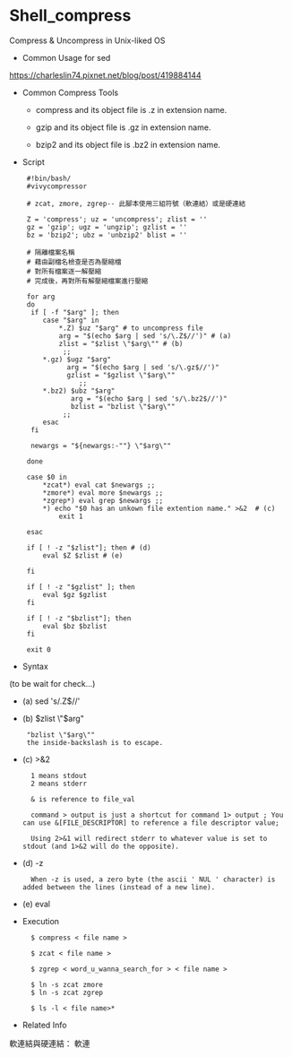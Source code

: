 # Shell_compress
Compress &amp; Uncompress in Unix-liked OS

* Common Usage for sed

https://charleslin74.pixnet.net/blog/post/419884144

* Common Compress Tools

    * compress and its object file is .z in extension name.

    * gzip and its object file is .gz in extension name.

    * bzip2 and its object file is .bz2 in extension name.

* Script

       #!bin/bash/
       #vivycompressor

       # zcat, zmore, zgrep-- 此腳本使用三組符號（軟連結）或是硬連結

       Z = 'compress'; uz = 'uncompress'; zlist = ''
       gz = 'gzip'; ugz = 'ungzip'; gzlist = ''
       bz = 'bzip2'; ubz = 'unbzip2' blist = ''

       # 隔離檔案名稱
       # 藉由副檔名檢查是否為壓縮檔
       # 對所有檔案逐一解壓縮
       # 完成後，再對所有解壓縮檔案進行壓縮

       for arg
       do
        if [ -f "$arg" ]; then
           case "$arg" in
               *.Z) $uz "$arg" # to uncompress file
               arg = "$(echo $arg | sed 's/\.Z$//')" # (a)
               zlist = "$zlist \"$arg\"" # (b)
                ;;
           *.gz) $ugz "$arg"
                 arg = "$(echo $arg | sed 's/\.gz$//')"
                 gzlist = "$gzlist \"$arg\""
                    ;;
           *.bz2) $ubz "$arg"
                  arg = "$(echo $arg | sed 's/\.bz2$//')"
                  bzlist = "bzlist \"$arg\""
                ;;
           esac
        fi

        newargs = "${newargs:-""} \"$arg\""

       done

       case $0 in
           *zcat*) eval cat $newargs ;;
           *zmore*) eval more $newargs ;;
           *zgrep*) eval grep $newargs ;;
           *) echo "$0 has an unkown file extention name." >&2  # (c)
               exit 1

       esac

       if [ ! -z "$zlist"]; then # (d)
           eval $Z $zlist # (e)

       fi 

       if [ ! -z "$gzlist" ]; then
           eval $gz $gzlist
       fi

       if [ ! -z "$bzlist"]; then
           eval $bz $bzlist
       fi

       exit 0


* Syntax

(to be wait for check...)

  * (a) sed 's/\.Z$//'
  
  * (b) $zlist \"$arg\"
  
         "bzlist \"$arg\""  
         the inside-backslash is to escape. 
  
  * (c) >&2
  
          1 means stdout
          2 means stderr
          
          & is reference to file_val
  
          command > output is just a shortcut for command 1> output ; You can use &[FILE_DESCRIPTOR] to reference a file descriptor value; 

          Using 2>&1 will redirect stderr to whatever value is set to stdout (and 1>&2 will do the opposite).
  
  * (d) -z
  
          When -z is used, a zero byte (the ascii ' NUL ' character) is added between the lines (instead of a new line).
  
  * (e) eval


* Execution

        $ compress < file name >
        
        $ zcat < file name >
        
        $ zgrep < word_u_wanna_search_for > < file name >

        $ ln -s zcat zmore
        $ ln -s zcat zgrep

        $ ls -l < file name>*

* Related Info
 
軟連結與硬連結：
軟連

